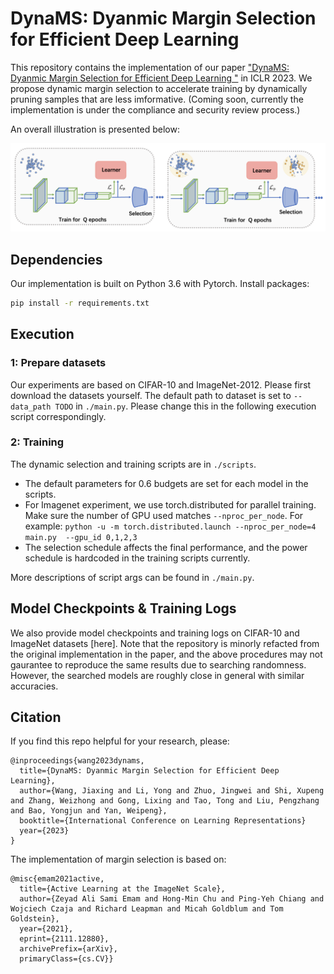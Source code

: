 # DynaMS: Dyanmic Margin Selection for Efficient Deep Learning 

This repository contains the implementation of our paper ["DynaMS: Dyanmic Margin Selection for Efficient Deep Learning "](https://openreview.net/pdf?id=7oPAgqxNb20) in ICLR 2023.
We propose dynamic margin selection to accelerate training by dynamically pruning samples that are less imformative. (Coming soon, currently the implementation is under the compliance and security review process.)

An overall illustration is presented below:

![model](./assets/model.png)

## Dependencies
Our implementation is built on Python 3.6 with Pytorch. Install packages: 
```bash
pip install -r requirements.txt
```


## Execution 
### 1: Prepare datasets
Our experiments are based on CIFAR-10 and ImageNet-2012. Please first download the datasets yourself.
The default path to dataset is set to `--data_path TODO` in `./main.py`. Please change this in the following execution script correspondingly.

### 2: Training
The dynamic selection and training scripts are in `./scripts`.
* The default parameters for 0.6 budgets are set for each model in the scripts. 
* For Imagenet experiment, we use torch.distributed for parallel training. Make sure the number of GPU used matches `--nproc_per_node`. For example:
`python -u -m torch.distributed.launch --nproc_per_node=4 main.py  --gpu_id 0,1,2,3`
* The selection schedule affects the final performance, and the power schedule is hardcoded in the training scripts currently.

More descriptions of script args can be found in `./main.py`.



## Model Checkpoints & Training Logs
We also provide model checkpoints and training logs on CIFAR-10 and ImageNet datasets [here].
Note that the repository is minorly refacted from the original implementation in the paper, and the above procedures may not gaurantee to reproduce the same results due to searching randomness. 
However, the searched models are roughly close in general with similar accuracies.


## Citation
If you find this repo helpful for your research, please: 
```
@inproceedings{wang2023dynams,
  title={DynaMS: Dyanmic Margin Selection for Efficient Deep Learning},
  author={Wang, Jiaxing and Li, Yong and Zhuo, Jingwei and Shi, Xupeng and Zhang, Weizhong and Gong, Lixing and Tao, Tong and Liu, Pengzhang and Bao, Yongjun and Yan, Weipeng},
  booktitle={International Conference on Learning Representations}
  year={2023}
}

```

The implementation of margin selection is based on: 
```
@misc{emam2021active,
  title={Active Learning at the ImageNet Scale}, 
  author={Zeyad Ali Sami Emam and Hong-Min Chu and Ping-Yeh Chiang and Wojciech Czaja and Richard Leapman and Micah Goldblum and Tom Goldstein},
  year={2021},
  eprint={2111.12880},
  archivePrefix={arXiv},
  primaryClass={cs.CV}}
```
